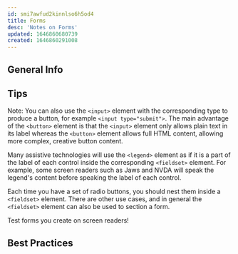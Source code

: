 ```yaml
---
id: smi7awfud2kinnlso6h5od4
title: Forms
desc: 'Notes on Forms'
updated: 1646860680739
created: 1646860291008
---
```

## General Info

## Tips

Note: You can also use the `<input>` element with the corresponding type to produce a button, for example `<input type="submit">`. The main advantage of the `<button>` element is that the `<input>` element only allows plain text in its label whereas the `<button>` element allows full HTML content, allowing more complex, creative button content.

Many assistive technologies will use the `<legend>` element as if it is a part of the label of each control inside the corresponding `<fieldset>` element. For example, some screen readers such as Jaws and NVDA will speak the legend's content before speaking the label of each control.

Each time you have a set of radio buttons, you should nest them inside a `<fieldset>` element. There are other use cases, and in general the `<fieldset>` element can also be used to section a form.

Test forms you create on screen readers!

## Best Practices
